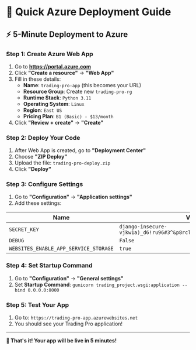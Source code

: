 # 🚀 Quick Azure Deployment Guide

## ⚡ **5-Minute Deployment to Azure**

### **Step 1: Create Azure Web App**
1. Go to **https://portal.azure.com**
2. Click **"Create a resource"** → **"Web App"**
3. Fill in these details:
   - **Name**: `trading-pro-app` (this becomes your URL)
   - **Resource Group**: Create new `trading-pro-rg`
   - **Runtime Stack**: `Python 3.11`
   - **Operating System**: `Linux`
   - **Region**: `East US`
   - **Pricing Plan**: `B1 (Basic) - $13/month`
4. Click **"Review + create"** → **"Create"**

### **Step 2: Deploy Your Code**
1. After Web App is created, go to **"Deployment Center"**
2. Choose **"ZIP Deploy"**
3. Upload the file: `trading-pro-deploy.zip`
4. Click **"Deploy"**

### **Step 3: Configure Settings**
1. Go to **"Configuration"** → **"Application settings"**
2. Add these settings:

| Name | Value |
|------|-------|
| `SECRET_KEY` | `django-insecure-vjkw1a)_d6!ru96#3^&p8rcll6!tkwrgcqdo7w!qmz421(h1mn` |
| `DEBUG` | `False` |
| `WEBSITES_ENABLE_APP_SERVICE_STORAGE` | `true` |

### **Step 4: Set Startup Command**
1. Go to **"Configuration"** → **"General settings"**
2. Set **Startup Command**: `gunicorn trading_project.wsgi:application --bind 0.0.0.0:8000`

### **Step 5: Test Your App**
1. Go to: `https://trading-pro-app.azurewebsites.net`
2. You should see your Trading Pro application!

---

**🎉 That's it! Your app will be live in 5 minutes!**
